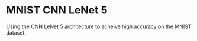# MNIST CNN LeNet 5
Using the CNN LeNet 5 architecture to acheive high accuracy on the MNIST dataset.
